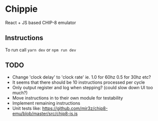 # Chippie
React + JS based CHIP-8 emulator

## Instructions

To run call `yarn dev` or `npm run dev`

## TODO

- Change 'clock delay' to 'clock rate' ie. 1.0 for 60hz 0.5 for 30hz etc?
- It seems that there should be 10 instructions processed per cycle
- Only output register and log when stepping? (could slow down UI too much?)
- Move instructions in to their own module for testability
- Implement remaining instructions
- Unit tests like: https://github.com/mir3z/chip8-emu/blob/master/src/chip8-is.js
